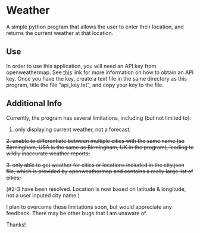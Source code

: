 # Weather
A simple python program that allows the user to enter their location, and returns the current weather at that location. 
## Use
In order to use this application, you will need an API key from openweathermap. See [this](https://openweathermap.org/api) link for more information on how to obtain an API key. 
Once you have the key, create a text file in the same directory as this program, title the file "api_key.txt", and copy your key to the file. 
## Additional Info
Currently, the program has several limitations, including (but not limited to): 

1. only displaying current weather, not a forecast; 

~~2. unable to differentiate between multiple cities with the same name (so Birmingham, USA is the same as Birmingham, UK in the program), leading to wildly inaccurate weather reports;~~

~~3. only able to get weather for cities or locations included in the city.json file, which is provided by openweathermap and contains a really large list of cities;~~

(#2-3 have been resolved. Location is now based on latitude & longitude, not a user inputed city name.)

I plan to overcome these limitations soon, but would appreciate any feedback. There may be other bugs that I am unaware of. 

Thanks!

